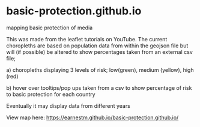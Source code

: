 # basic-protection.github.io


mapping basic protection of media

This was made from the leaflet tutorials on YouTube. The current choropleths are based on population data from within the geojson file but will (if possible) be altered to show percentages taken from an external csv file;

a) choropleths displaying 3 levels of risk; low(green), medium (yellow), high (red)

b) hover over tooltips/pop ups taken from a csv to show percentage of risk to basic protection for each country

Eventually it may display data from different years


View map here: https://earnestm.github.io/basic-protection.github.io/
